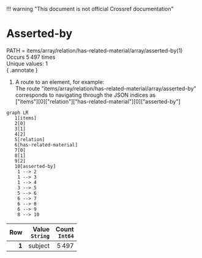 !!! warning "This document is not official Crossref documentation"
# Asserted-by
PATH = items/array/relation/has-related-material/array/asserted-by(1)  
Occurs 5 497 times  
Unique values: 1  
{ .annotate }

1. A route to an element, for example:  
   The route "items/array/relation/has-related-material/array/asserted-by" corresponds to navigating through the JSON indices as  
   ["items"][0]["relation"]["has-related-material"][0]["asserted-by"]  

```mermaid
graph LR
   1[items]
   2[0]
   3[1]
   4[2]
   5[relation]
   6[has-related-material]
   7[0]
   8[1]
   9[2]
   10[asserted-by]
    1 --> 2
    1 --> 3
    1 --> 4
    3 --> 5
    5 --> 6
    6 --> 7
    6 --> 8
    6 --> 9
    8 --> 10
```

| **Row** | **Value**<br>`String` | **Count**<br>`Int64` |
|--------:|----------------------:|---------------------:|
| **1**   | subject               | 5 497                |

